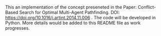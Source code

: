 This an implementation of the concept preseneted in the Paper: Conflict-Based Search for Optimal Multi-Agent Pathfinding.
DOI: https://doi.org/10.1016/j.artint.2014.11.006 .
The code will be developed in Python.
More details would be added to this README file as work progresses.
